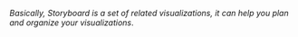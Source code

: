 *Basically, Storyboard is a set of related visualizations, it can help you plan and organize your visualizations*.
